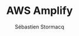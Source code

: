 ---
title:  "AWS Amplify"
description: "AWS Amplify is a collection of cloud services and libraries for fullstack application development. Amplify provides frontend libraries, UI components, backend building, and frontend hosting for building fullstack cloud apps. In this episode, we make a tour of AWS Amplify for web applications and native mobile applications. In this episode, we talk about the new capabilities provided by Amplify Gen 2. How it uses the Cloud Development Kit (CDK) and integrates easily with Git to create backends automatically for your branches or pull requests."
guests:
   - name: "Muhammed Salih Güler"
     title: "Developer Advocate, AWS"
     link: "https://www.linkedin.com/in/salihgueler/"
episode: 123
duration: "00:40:40" 
size: 7809057
file: 123.mp3
publication: "2024-07-26 04:00:00 +0000"
author: Sébastien Stormacq
category: podcasts
social-background: 123.png
appleEpisodeId: 1000663391167
aws-categories:
  - "Front-End Web & Mobile"
links:
  - text: "Getting started with AWS Amplify"
    link: https://docs.amplify.aws/react/start/
  - text: "Amplify project on GitHub"
    link: https://github.com/aws-amplify
  - text: "Amplify Discord"
    link: https://discord.gg/amplify
  - text: "Integrate Amazon Bedrock services with Amplify and AppSync"
    link: https://aws.amazon.com/blogs/mobile/use-generative-ai-and-next-js-with-aws-amplify-to-build-a-fullstack-recipe-generator/
---